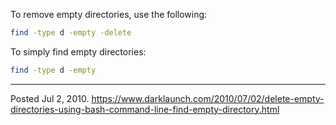 To remove empty directories, use the following:

```bash
find -type d -empty -delete
```

To simply find empty directories:

```bash
find -type d -empty
```

---


Posted Jul 2, 2010.
https://www.darklaunch.com/2010/07/02/delete-empty-directories-using-bash-command-line-find-empty-directory.html